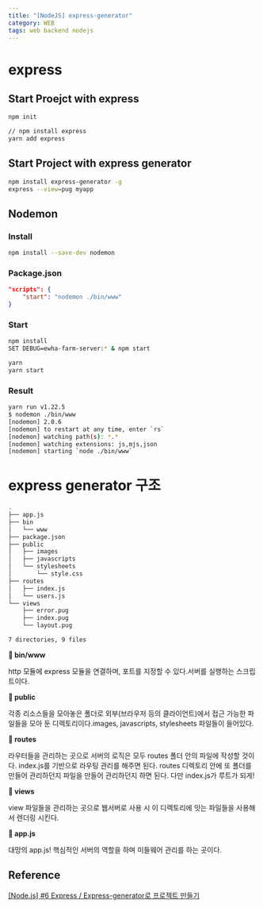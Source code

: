 ```yaml
---
title: "[NodeJS] express-generator"
category: WEB
tags: web backend nodejs
---
```


<!--more-->

# express

## Start Proejct with express

```bash
npm init

// npm install express
yarn add express
```

## Start Project with express generator

```bash
npm install express-generator -g
express --view=pug myapp
```

## Nodemon

### Install

```bash
npm install --save-dev nodemon
```

### Package.json

```json
"scripts": {
	"start": "nodemon ./bin/www"
}
```

### Start

```bash
npm install
SET DEBUG=ewha-farm-server:* & npm start

yarn
yarn start
```

### Result

```bash
yarn run v1.22.5
$ nodemon ./bin/www
[nodemon] 2.0.6
[nodemon] to restart at any time, enter `rs`
[nodemon] watching path(s): *.*
[nodemon] watching extensions: js,mjs,json
[nodemon] starting `node ./bin/www`
```

# express generator 구조

```bash
.
├── app.js
├── bin
│   └── www
├── package.json
├── public
│   ├── images
│   ├── javascripts
│   └── stylesheets
│       └── style.css
├── routes
│   ├── index.js
│   └── users.js
└── views
    ├── error.pug
    ├── index.pug
    └── layout.pug

7 directories, 9 files
```

**🔨 bin/www**

http 모듈에 express 모듈을 연결하며, 포트를 지정할 수 있다.서버를 실행하는 스크립트이다.

**🔨 public**

각종 리소스들을 모아놓은 폴더로 외부(브라우저 등의 클라이언트)에서 접근 가능한 파일들을 모아 둔 디렉토리이다.images, javascripts, stylesheets 파일들이 들어있다.

**🔨 routes**

라우터들을 관리하는 곳으로 서버의 로직은 모두 routes 폴더 안의 파일에 작성할 것이다. index.js를 기반으로 라우팅 관리를 해주면 된다. routes 디렉토리 안에 또 폴더를 만들어 관리하던지 파일을 만들어 관리하던지 하면 된다. 다만 index.js가 루트가 되게!

**🔨 views**

view 파일들을 관리하는 곳으로 웹서버로 사용 시 이 디렉토리에 잇는 파일들을 사용해서 렌더링 시킨다.

**🔨 app.js**

대망의 app.js! 핵심적인 서버의 역할을 하며 미들웨어 관리를 하는 곳이다.

## Reference

[[Node.js] #6 Express / Express-generator로 프로젝트 만들기](https://velog.io/@new_wisdom/Node.js-6-Express-Express-generator%EB%A1%9C-%ED%94%84%EB%A1%9C%EC%A0%9D%ED%8A%B8-%EB%A7%8C%EB%93%A4%EA%B8%B0)
